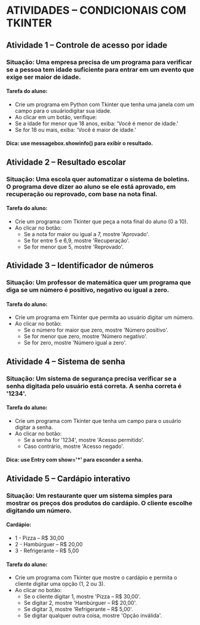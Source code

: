 # ATIVIDADES – CONDICIONAIS COM TKINTER
## Atividade 1 – Controle de acesso por idade
### Situação: Uma empresa precisa de um programa para verificar se a pessoa tem idade suficiente para entrar em um evento que exige ser maior de idade.
#### Tarefa do aluno:
-	Crie um programa em Python com Tkinter que tenha uma janela com um campo para o usuáriodigitar sua idade.
-	Ao clicar em um botão, verifique:
-	Se a idade for menor que 18 anos, exiba: 'Você é menor de idade.'
-	Se for 18 ou mais, exiba: 'Você é maior de idade.'

#### Dica: use messagebox.showinfo() para exibir o resultado.
## Atividade 2 – Resultado escolar
### Situação: Uma escola quer automatizar o sistema de boletins. O programa deve dizer ao aluno se ele está aprovado, em recuperação ou reprovado, com base na nota final.
#### Tarefa do aluno:
-	Crie um programa com Tkinter que peça a nota final do aluno (0 a 10).
-	Ao clicar no botão:
    -	Se a nota for maior ou igual a 7, mostre 'Aprovado'.
    -	Se for entre 5 e 6,9, mostre 'Recuperação'.
    -	Se for menor que 5, mostre 'Reprovado'.
## Atividade 3 – Identificador de números
### Situação: Um professor de matemática quer um programa que diga se um número é positivo, negativo ou igual a zero.
#### Tarefa do aluno:
-	Crie um programa em Tkinter que permita ao usuário digitar um número.
-	Ao clicar no botão:
    -	Se o número for maior que zero, mostre 'Número positivo'.
    -	Se for menor que zero, mostre 'Número negativo'.
    -	Se for zero, mostre 'Número igual a zero'.
## Atividade 4 – Sistema de senha
### Situação: Um sistema de segurança precisa verificar se a senha digitada pelo usuário está correta. A senha correta é '1234'.
#### Tarefa do aluno:
-	Crie um programa com Tkinter que tenha um campo para o usuário digitar a senha.
-	Ao clicar no botão:
    -	Se a senha for '1234', mostre 'Acesso permitido'.
    -	Caso contrário, mostre 'Acesso negado'.
#### Dica: use Entry com show='*' para esconder a senha.
## Atividade 5 – Cardápio interativo
### Situação: Um restaurante quer um sistema simples para mostrar os preços dos produtos do cardápio. O cliente escolhe digitando um número.
#### Cardápio:
- 1 - Pizza – R$ 30,00
- 2 - Hambúrguer – R$ 20,00
- 3 - Refrigerante – R$ 5,00
#### Tarefa do aluno:
-	Crie um programa com Tkinter que mostre o cardápio e permita o cliente digitar uma opção (1, 2 ou 3).
-	Ao clicar no botão:
    -	Se o cliente digitar 1, mostre 'Pizza – R$ 30,00'.
    -	Se digitar 2, mostre 'Hambúrguer – R$ 20,00'.
    -	Se digitar 3, mostre 'Refrigerante – R$ 5,00'.
    -	Se digitar qualquer outra coisa, mostre 'Opção inválida'.
